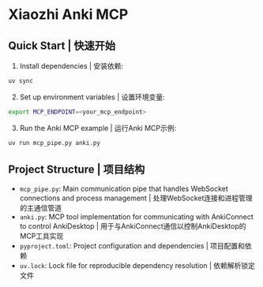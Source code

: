 # Xiaozhi Anki MCP

## Quick Start | 快速开始

1. Install dependencies | 安装依赖:

```bash
uv sync
```

2. Set up environment variables | 设置环境变量:

```bash
export MCP_ENDPOINT=<your_mcp_endpoint>
```

3. Run the Anki MCP example | 运行Anki MCP示例:

```bash
uv run mcp_pipe.py anki.py
```

## Project Structure | 项目结构

- `mcp_pipe.py`: Main communication pipe that handles WebSocket connections and process management | 处理WebSocket连接和进程管理的主通信管道
- `anki.py`: MCP tool implementation for communicating with AnkiConnect to control AnkiDesktop | 用于与AnkiConnect通信以控制AnkiDesktop的MCP工具实现
- `pyproject.toml`: Project configuration and dependencies | 项目配置和依赖
- `uv.lock`: Lock file for reproducible dependency resolution | 依赖解析锁定文件